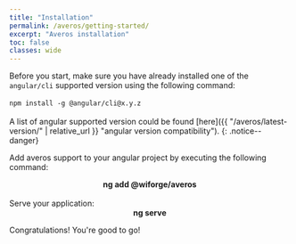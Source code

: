 ```yaml
---
title: "Installation"
permalink: /averos/getting-started/
excerpt: "Averos installation"
toc: false
classes: wide
---
```


Before you start, make sure you have already installed one of the `angular/cli` supported version using the following command:<br/><br/>
`npm install -g @angular/cli@x.y.z` <br/><br/>
A list of angular supported version could be found [here]({{ "/averos/latest-version/" | relative_url }} "angular version compatibility").
{: .notice--danger}

Add averos support to your angular project by executing the following command:

<div align="center">
  <div class="notice--info" style="margin: 0; width:18em;"> <strong>ng add @wiforge/averos</strong></div>
</div>

<br/>
Serve your application:

<div align="center">
  <div class="notice--info" style="margin: 0; width:18em;"> <strong>ng serve</strong></div>
</div>

Congratulations! You're good to go!